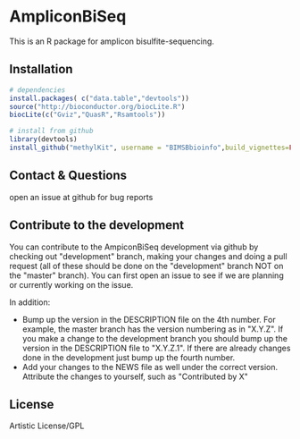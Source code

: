 AmpliconBiSeq
========

This is an R package for amplicon bisulfite-sequencing.


Installation
---------
```R 
# dependencies
install.packages( c("data.table","devtools"))
source("http://bioconductor.org/biocLite.R")
biocLite(c("Gviz","QuasR","Rsamtools"))

# install from github
library(devtools)
install_github("methylKit", username = "BIMSBbioinfo",build_vignettes=FALSE)
```


Contact & Questions
-------
open an issue at github for bug reports

Contribute to the development
---------
You can contribute to the AmpiconBiSeq development via github by checking out "development" branch, making your changes and doing a pull request (all of these should be done on the "development" branch NOT on the "master" branch). You can first open an issue to see if we are planning or currently working on the issue.

In addition:
 * Bump up the version in the DESCRIPTION file on the 4th number. For example, the master branch has the version numbering as in "X.Y.Z".  If you make a change to the development branch you should bump up the version in the DESCRIPTION file to "X.Y.Z.1". If there are already changes done in the development just bump up the fourth number. 
 * Add your changes to the NEWS file as well under the correct version. Attribute the changes to yourself, such as "Contributed by X"

License
---------
Artistic License/GPL